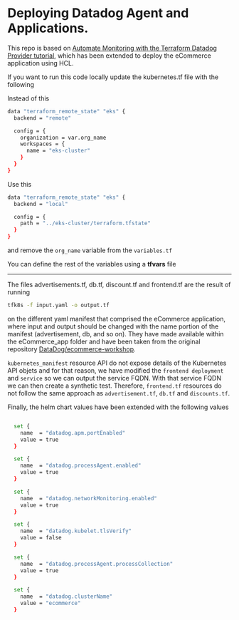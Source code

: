 # Deploying Datadog Agent and Applications.

This repo is based on [Automate Monitoring with the Terraform Datadog Provider tutorial](https://developer.hashicorp.com/terraform/tutorials/applications/datadog-provider), which has been extended to deploy the eCommerce application using HCL.

If you want to run this code locally update the kubernetes.tf file with the following

Instead of this

```bash
data "terraform_remote_state" "eks" {
  backend = "remote"

  config = {
    organization = var.org_name
    workspaces = {
      name = "eks-cluster"
    }
  }
}
```

Use this

```bash
data "terraform_remote_state" "eks" {
  backend = "local"

  config = {
    path = "../eks-cluster/terraform.tfstate"
  }
}
```

and remove the `org_name` variable from the `variables.tf`

You can define the rest of the variables using a **tfvars** file

---

The files advertisements.tf, db.tf, discount.tf and frontend.tf are the result of running

```bash
tfk8s -f input.yaml -o output.tf
```

on the different yaml manifest that comprised the eCommerce application, where input and output should be changed with the name portion of the manifest (advertisement, db, and so on). They have made available within the eCommerce_app folder and have been taken from the original repository [DataDog/ecommerce-workshop](https://github.com/DataDog/ecommerce-workshop/tree/main/deploy/generic-k8s/ecommerce-app).

`kubernetes_manifest` resource API do not expose details of the Kubernetes API objets and for that reason, we have modified the `frontend deployment` and `service` so we can output the service FQDN. With that service FQDN we can then create a synthetic test. Therefore, `frontend.tf` resources do not follow the same approach as `advertisement.tf`, `db.tf` and `discounts.tf`.

Finally, the helm chart values have been extended with the following values

```bash

  set {
    name  = "datadog.apm.portEnabled"
    value = true
  }

  set {
    name  = "datadog.processAgent.enabled"
    value = true
  }

  set {
    name  = "datadog.networkMonitoring.enabled"
    value = true
  }

  set {
    name  = "datadog.kubelet.tlsVerify"
    value = false
  }

  set {
    name  = "datadog.processAgent.processCollection"
    value = true
  }

  set {
    name  = "datadog.clusterName"
    value = "ecommerce"
  }
```
